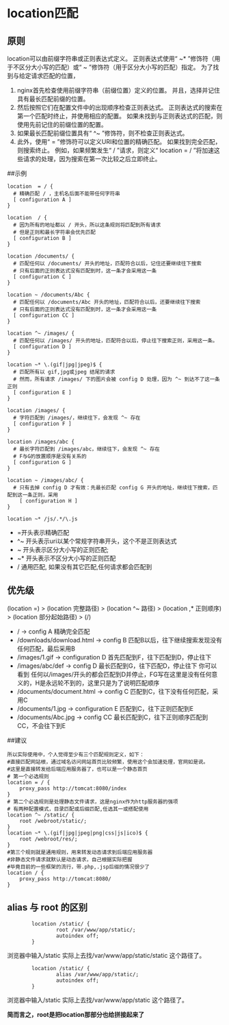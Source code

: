 # location匹配
## 原则

location可以由前缀字符串或正则表达式定义。
正则表达式使用“ ~* ”修饰符（用于不区分大小写的匹配）或“ ~ ”修饰符（用于区分大小写的匹配）指定。
为了找到与给定请求匹配的位置，
1. nginx首先检查使用前缀字符串（前缀位置）定义的位置。 并且，选择并记住具有最长匹配前缀的位置。
2. 然后按照它们在配置文件中的出现顺序检查正则表达式。 正则表达式的搜索在第一个匹配时终止，并使用相应的配置。
如果未找到与正则表达式的匹配，则使用先前记住的前缀位置的配置。
3. 如果最长匹配前缀位置具有“ ^~ ”修饰符，则不检查正则表达式。
4. 此外，使用“ = ”修饰符可以定义URI和位置的精确匹配。 如果找到完全匹配，则搜索终止。
例如，如果频繁发生“ / ”请求，则定义“ location = / ”将加速这些请求的处理，因为搜索在第一次比较之后立即终止。

##示例

```
location  = / {
  # 精确匹配 / ，主机名后面不能带任何字符串
  [ configuration A ]
}

location  / {
  # 因为所有的地址都以 / 开头，所以这条规则将匹配到所有请求
  # 但是正则和最长字符串会优先匹配
  [ configuration B ]
}

location /documents/ {
  # 匹配任何以 /documents/ 开头的地址，匹配符合以后，记住还要继续往下搜索
  # 只有后面的正则表达式没有匹配到时，这一条才会采用这一条
  [ configuration C ]
}

location ~ /documents/Abc {
  # 匹配任何以 /documents/Abc 开头的地址，匹配符合以后，还要继续往下搜索
  # 只有后面的正则表达式没有匹配到时，这一条才会采用这一条
  [ configuration CC ]
}

location ^~ /images/ {
  # 匹配任何以 /images/ 开头的地址，匹配符合以后，停止往下搜索正则，采用这一条。
  [ configuration D ]
}

location ~* \.(gif|jpg|jpeg)$ {
  # 匹配所有以 gif,jpg或jpeg 结尾的请求
  # 然而，所有请求 /images/ 下的图片会被 config D 处理，因为 ^~ 到达不了这一条正则
  [ configuration E ]
}

location /images/ {
  # 字符匹配到 /images/，继续往下，会发现 ^~ 存在
  [ configuration F ]
}

location /images/abc {
  # 最长字符匹配到 /images/abc，继续往下，会发现 ^~ 存在
  # F与G的放置顺序是没有关系的
  [ configuration G ]
}

location ~ /images/abc/ {
  # 只有去掉 config D 才有效：先最长匹配 config G 开头的地址，继续往下搜索，匹配到这一条正则，采用
    [ configuration H ]
}

location ~* /js/.*/\.js
```

* =开头表示精确匹配
* ^~ 开头表示uri以某个常规字符串开头，这个不是正则表达式
* ~ 开头表示区分大小写的正则匹配;
* ~* 开头表示不区分大小写的正则匹配
* / 通用匹配, 如果没有其它匹配,任何请求都会匹配到

## 优先级
(location =) > (location 完整路径) > (location ^~ 路径) > (location ,* 正则顺序) > (location 部分起始路径) > (/)

* / -> config A
精确完全匹配
* /downloads/download.html -> config B
匹配B以后，往下继续搜索发现没有任何匹配，最后采用B
* /images/1.gif -> configuration D
首先匹配到F，往下匹配到D，停止往下
* /images/abc/def -> config D
最长匹配到G，往下匹配D，停止往下
你可以看到 任何以/images/开头的都会匹配到D并停止，FG写在这里是没有任何意义的，H是永远轮不到的，这里只是为了说明匹配顺序
* /documents/document.html -> config C
匹配到C，往下没有任何匹配，采用C
* /documents/1.jpg -> configuration E
匹配到C，往下正则匹配到E
* /documents/Abc.jpg -> config CC
最长匹配到C，往下正则顺序匹配到CC，不会往下到E

##建议

```
所以实际使用中，个人觉得至少有三个匹配规则定义，如下：
#直接匹配网站根，通过域名访问网站首页比较频繁，使用这个会加速处理，官网如是说。
#这里是直接转发给后端应用服务器了，也可以是一个静态首页
# 第一个必选规则
location = / {
    proxy_pass http://tomcat:8080/index
}
# 第二个必选规则是处理静态文件请求，这是nginx作为http服务器的强项
# 有两种配置模式，目录匹配或后缀匹配,任选其一或搭配使用
location ^~ /static/ {
    root /webroot/static/;
}
location ~* \.(gif|jpg|jpeg|png|css|js|ico)$ {
    root /webroot/res/;
}
#第三个规则就是通用规则，用来转发动态请求到后端应用服务器
#非静态文件请求就默认是动态请求，自己根据实际把握
#毕竟目前的一些框架的流行，带.php,.jsp后缀的情况很少了
location / {
    proxy_pass http://tomcat:8080/
}
```

## alias 与 root 的区别


```
        location /static/ {
                root /var/www/app/static/;
                autoindex off;
        }
```

浏览器中输入/static
实际上去找/var/www/app/static/static 这个路径了。


```
        location /static/ {
                alias /var/www/app/static/;
                autoindex off;
        }
```

浏览器中输入/static
实际上去找/var/www/app/static 这个路径了。

**简而言之，root是把location那部分也给拼接起来了**
